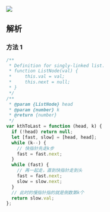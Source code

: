 ![](https://output66.oss-cn-beijing.aliyuncs.com/img/20220223213035.png)

## 解析

### 方法 1

```js
/**
 * Definition for singly-linked list.
 * function ListNode(val) {
 *     this.val = val;
 *     this.next = null;
 * }
 */
/**
 * @param {ListNode} head
 * @param {number} k
 * @return {number}
 */
var kthToLast = function (head, k) {
  if (!head) return null;
  let [fast, slow] = [head, head];
  while (k--) {
    // 快指针先走k步
    fast = fast.next;
  }
  while (fast) {
    // 再一起走，直到快指针走到头
    fast = fast.next;
    slow = slow.next;
  }
  // 此时的慢指针指的就是倒数第k个
  return slow.val;
};
```
